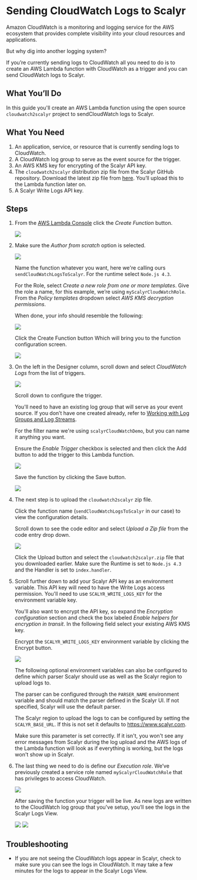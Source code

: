 # Sending CloudWatch Logs to Scalyr

Amazon CloudWatch is a monitoring and logging service for the AWS ecosystem that
provides complete visibility into your cloud resources and applications.

But why dig into another logging system?

If you’re currently sending logs to CloudWatch all you need to do is to create
an AWS Lambda function with CloudWatch as a trigger and you can send CloudWatch
logs to Scalyr.

## What You’ll Do

In this guide you'll create an AWS Lambda function using the open source
`cloudwatch2scalyr` project to sendCloudWatch logs to Scalyr.

## What You Need

1. An application, service, or resource that is currently sending logs to
   CloudWatch.
2. A CloudWatch log group to serve as the event source for the trigger.
3. An AWS KMS key for encrypting of the Scalyr API key.
4. The `cloudwatch2scalyr` distribution zip file from the Scalyr GitHub
   repository. Download the latest zip file from [here](https://github.com/scalyr/cloudwatch2scalyr/blob/master/dist/cloudwatch2scalyr.zip).
   You’ll upload this to the Lambda function later on.
5. A Scalyr Write Logs API key.

## Steps

1. From the [AWS Lambda Console](https://console.aws.amazon.com/lambda/home)
   click the *Create Function* button.

    <img src="../markdown_images/image1.png"/>

2. Make sure the *Author from scratch* option is selected.

    <img src="../markdown_images/image2.png"/>

    Name the function whatever you want, here we're calling ours
    `sendCloudWatchLogsToScalyr`. For the runtime select `Node.js 4.3`.   

    For the Role, select *Create a new role from one or more templates*.
    Give the role a name, for this example, we’re using
    `myScalyrCloudWatchRole`. From the *Policy templates* dropdown select
    *AWS KMS decryption permissions*.

    When done, your info should resemble the following:

    <img src="../markdown_images/image3.png"/>

    Click the Create Function button Which will bring you to the
    function configuration screen.

    <img src="../markdown_images/image4.png"/>

3. On the left in the Designer column, scroll down and select *CloudWatch Logs*
   from the list of triggers.

   <img src="../markdown_images/image5.png"/>

   Scroll down to configure the trigger.

   You'll need to have an existing log group that will serve as your event
   source. If you don’t have one created already, refer to
   [Working with Log Groups and Log Streams](https://docs.aws.amazon.com/AmazonCloudWatch/latest/logs/Working-with-log-groups-and-streams.html).

   For the filter name we're using `scalyrCloudWatchDemo`, but you can name it
   anything you want.

   Ensure the *Enable Trigger* checkbox is selected and then click the Add
   button to add the trigger to this Lambda function.

   <img src="../markdown_images/image6.png"/>

   Save the function by clicking the Save button.

   <img src="../markdown_images/image7.png"/>

4. The next step is to upload the `cloudwatch2scalyr` zip file.

   Click the function name (`sendCloudWatchLogsToScalyr` in our case) to view
   the configuration details.

   Scroll down to see the code editor and select *Upload a Zip file* from the
   code entry drop down.

   <img src="../markdown_images/image8.png"/>

   Click the Upload button and select the `cloudwatch2scalyr.zip` file that you
   downloaded earlier. Make sure the Runtime is set to `Node.js 4.3` and the
   Handler is set to `index.handler`.

5. Scroll further down to add your Scalyr API key as an environment variable.
   This API key will need to have the Write Logs access permission. You'll need
   to use `SCALYR_WRITE_LOGS_KEY` for the environment variable key.

   You'll also want to encrypt the API key, so expand the *Encryption
   configuration* section and check the box labeled
   *Enable helpers for encryption in transit*. In the following field select
   your existing AWS KMS key.

   Encrypt the `SCALYR_WRITE_LOGS_KEY` environment variable by clicking the
   Encrypt button.

   <img src="../markdown_images/image9.png"/>

   The following optional environment variables can also be configured to define
   which parser Scalyr should use as well as the Scalyr region to upload logs
   to.

   The parser can be configured through the `PARSER_NAME` environment variable
   and should match the parser defined in the Scalyr UI. If not specified,
   Scalyr will use the default parser.

   The Scalyr region to upload the logs to can be configured by setting the
   `SCALYR_BASE_URL`. If this is not set it defaults to https://www.scalyr.com.

   Make sure this parameter is set correctly. If it isn't, you won't see any
   error messages from Scalyr during the log upload and the AWS logs of the
   Lambda function will look as if everything is working, but the logs won't
   show up in Scalyr.

6. The last thing we need to do is define our *Execution role*. We’ve previously
   created a service role named `myScalyrCloudWatchRole` that has privileges to
   access CloudWatch.

   <img src="../markdown_images/image10.png"/>

   After saving the function your trigger will be live. As new logs are written
   to the CloudWatch log group that you've setup, you’ll see the logs in the
   Scalyr Logs View.

   <img src="../markdown_images/image11.png"/>

   <img src="../markdown_images/image12.png"/>

## Troubleshooting

* If you are not seeing the CloudWatch logs appear in Scalyr, check to make sure
  you can see the logs in CloudWatch. It may take a few minutes for the logs to
  appear in the Scalyr Logs View.
